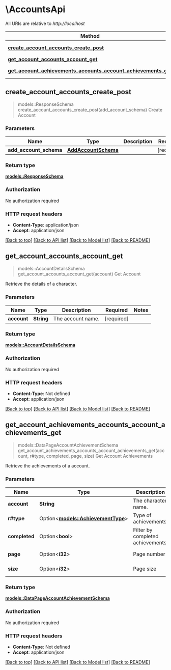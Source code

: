# \AccountsApi

All URIs are relative to *http://localhost*

Method | HTTP request | Description
------------- | ------------- | -------------
[**create_account_accounts_create_post**](AccountsApi.md#create_account_accounts_create_post) | **POST** /accounts/create | Create Account
[**get_account_accounts_account_get**](AccountsApi.md#get_account_accounts_account_get) | **GET** /accounts/{account} | Get Account
[**get_account_achievements_accounts_account_achievements_get**](AccountsApi.md#get_account_achievements_accounts_account_achievements_get) | **GET** /accounts/{account}/achievements | Get Account Achievements



## create_account_accounts_create_post

> models::ResponseSchema create_account_accounts_create_post(add_account_schema)
Create Account

### Parameters


Name | Type | Description  | Required | Notes
------------- | ------------- | ------------- | ------------- | -------------
**add_account_schema** | [**AddAccountSchema**](AddAccountSchema.md) |  | [required] |

### Return type

[**models::ResponseSchema**](ResponseSchema.md)

### Authorization

No authorization required

### HTTP request headers

- **Content-Type**: application/json
- **Accept**: application/json

[[Back to top]](#) [[Back to API list]](../README.md#documentation-for-api-endpoints) [[Back to Model list]](../README.md#documentation-for-models) [[Back to README]](../README.md)


## get_account_accounts_account_get

> models::AccountDetailsSchema get_account_accounts_account_get(account)
Get Account

Retrieve the details of a character.

### Parameters


Name | Type | Description  | Required | Notes
------------- | ------------- | ------------- | ------------- | -------------
**account** | **String** | The account name. | [required] |

### Return type

[**models::AccountDetailsSchema**](AccountDetailsSchema.md)

### Authorization

No authorization required

### HTTP request headers

- **Content-Type**: Not defined
- **Accept**: application/json

[[Back to top]](#) [[Back to API list]](../README.md#documentation-for-api-endpoints) [[Back to Model list]](../README.md#documentation-for-models) [[Back to README]](../README.md)


## get_account_achievements_accounts_account_achievements_get

> models::DataPageAccountAchievementSchema get_account_achievements_accounts_account_achievements_get(account, r#type, completed, page, size)
Get Account Achievements

Retrieve the achievements of a account.

### Parameters


Name | Type | Description  | Required | Notes
------------- | ------------- | ------------- | ------------- | -------------
**account** | **String** | The character name. | [required] |
**r#type** | Option<[**models::AchievementType**](.md)> | Type of achievements. |  |
**completed** | Option<**bool**> | Filter by completed achievements. |  |
**page** | Option<**i32**> | Page number |  |[default to 1]
**size** | Option<**i32**> | Page size |  |[default to 50]

### Return type

[**models::DataPageAccountAchievementSchema**](DataPage_AccountAchievementSchema_.md)

### Authorization

No authorization required

### HTTP request headers

- **Content-Type**: Not defined
- **Accept**: application/json

[[Back to top]](#) [[Back to API list]](../README.md#documentation-for-api-endpoints) [[Back to Model list]](../README.md#documentation-for-models) [[Back to README]](../README.md)


